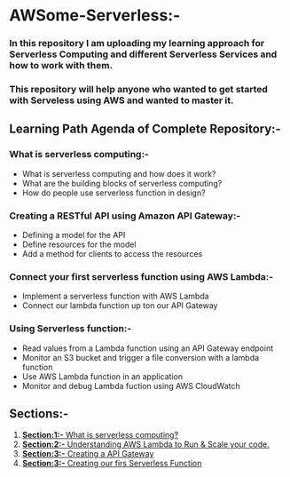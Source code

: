 # AWSome-Serverless:-
### In this repository I am uploading my learning approach for Serverless Computing and different Serverless Services and how to work with them. 
### This repository will help anyone who wanted to get started with Serveless using AWS and wanted to master it.

## Learning Path Agenda of Complete Repository:-

### What is serverless computing:-
* What is serverless computing and how does it work?
* What are the building blocks of serverless computing?
* How do people use serverless function in design?

### Creating a RESTful API using Amazon API Gateway:-
* Defining a model for the API
* Define resources for the model
* Add a method for clients to access the resources

### Connect your first serverless function using AWS Lambda:-
* Implement a serverless function with AWS Lambda
* Connect our lambda function up ton our API Gateway

### Using Serverless function:-
* Read values from a Lambda function using an API Gateway endpoint
* Monitor an S3 bucket and trigger a file conversion with a lambda function
* Use AWS Lambda function in an application 
* Monitor and debug Lambda fuction using AWS CloudWatch

## Sections:-
1. [**Section:1:-** What is serverless computing?](https://github.com/sauravraghuvanshi/Awsome-Serverless/tree/main/Section%201-%20What%20is%20serverless%20computing)
2. [**Section:2:-** Understanding AWS Lambda to Run & Scale your code.](https://github.com/sauravraghuvanshi/Awsome-Serverless/tree/main/Section%202-Understanding%20AWS%20Lambda%20to%20Run%20%26%20Scale%20your%20code)
3. [**Section:3:-** Creating a API Gateway](https://github.com/sauravraghuvanshi/Awsome-Serverless/tree/main/Section%203-%20Creating%20an%20API%20Gateway)
4. [**Section:3:-** Creating our firs Serverless Function](https://github.com/sauravraghuvanshi/Awsome-Serverless/tree/main/Section%204-Creating%20our%20first%20Serverless%20Function)
